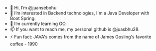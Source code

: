 - 👋 Hi, I’m @juansebohu
- 👀 I’m interested in Backend technologies, I'm a Java Developer with Boot Spring.
- 🌱 I’m currently learning GO. 
- 📫 If you want to reach me, my personal github is @juasbhu28.
- ⚡ Fun fact: JAVA's comes from the name of James Gosling's favorite coffee - 1990
